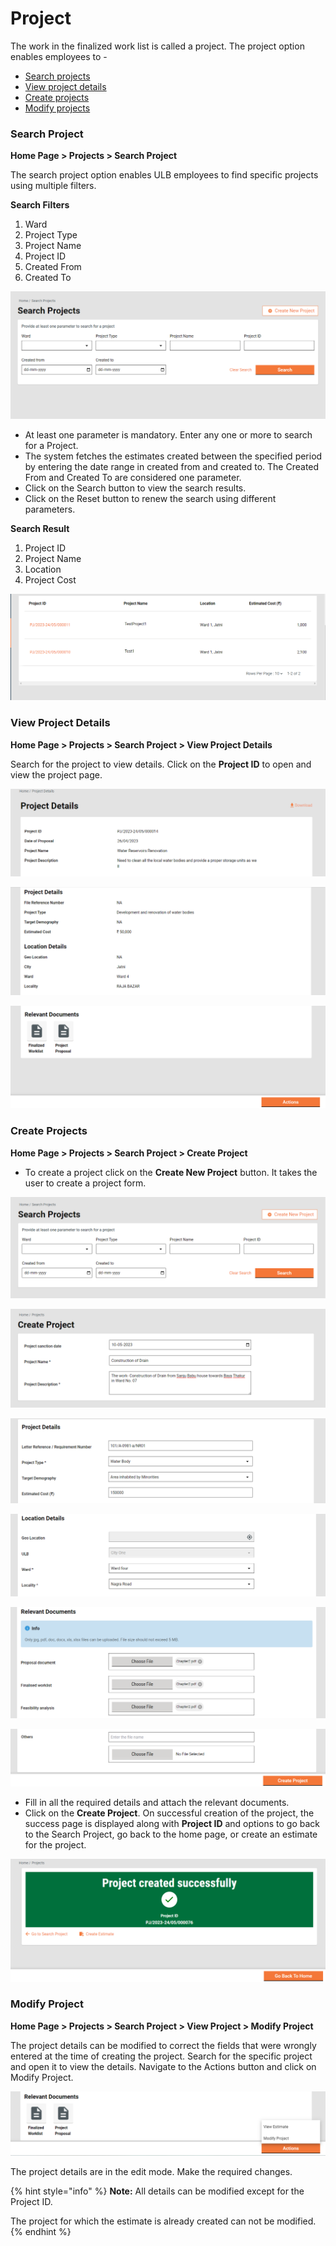# Project

The work in the finalized work list is called a project. The project option enables employees to -

* [Search projects](project.md#\_h2jobkdffx0h)
* [View project details](project.md#\_9r2zeio0tf57)
* [Create projects](project.md#\_knxsefvb7ee7)
* [Modify projects](project.md#\_r4yyntfzp4qz)

### Search Project <a href="#h2jobkdffx0h" id="h2jobkdffx0h"></a>

**Home Page > Projects > Search Project**

The search project option enables ULB employees to find specific projects using multiple filters.

**Search Filters**

1. Ward
2. Project Type
3. Project Name
4. Project ID
5. Created From
6. Created To

![](<../../../../../../.gitbook/assets/0 (11).png>)

* At least one parameter is mandatory. Enter any one or more to search for a Project.
* The system fetches the estimates created between the specified period by entering the date range in created from and created to. The Created From and Created To are considered one parameter.
* Click on the Search button to view the search results.
* Click on the Reset button to renew the search using different parameters.

**Search Result**

1. Project ID
2. Project Name
3. Location
4. Project Cost

![](<../../../../../../.gitbook/assets/1 (6).png>)

### View Project Details <a href="#id-9r2zeio0tf57" id="id-9r2zeio0tf57"></a>

**Home Page > Projects > Search Project > View Project Details**

Search for the project to view details. Click on the **Project ID** to open and view the project page.

![](<../../../../../../.gitbook/assets/2 (10).png>)

![](<../../../../../../.gitbook/assets/3 (2).png>)

![](<../../../../../../.gitbook/assets/4 (2).png>)

### Create Projects <a href="#knxsefvb7ee7" id="knxsefvb7ee7"></a>

**Home Page > Projects > Search Project > Create Project**

* To create a project click on the **Create New Project** button. It takes the user to create a project form.

![](<../../../../../../.gitbook/assets/5 (7).png>)

![](<../../../../../../.gitbook/assets/6 (1).png>)

![](<../../../../../../.gitbook/assets/7 (6).png>)

![](<../../../../../../.gitbook/assets/8 (8).png>)

![](<../../../../../../.gitbook/assets/9 (9).png>)

![](<../../../../../../.gitbook/assets/10 (1).png>)

* Fill in all the required details and attach the relevant documents.
* Click on the **Create Project**. On successful creation of the project, the success page is displayed along with **Project ID** and options to go back to the Search Project, go back to the home page, or create an estimate for the project.

![](<../../../../../../.gitbook/assets/11 (2).png>)

### Modify Project <a href="#r4yyntfzp4qz" id="r4yyntfzp4qz"></a>

**Home Page > Projects > Search Project > View Project > Modify Project**

The project details can be modified to correct the fields that were wrongly entered at the time of creating the project. Search for the specific project and open it to view the details. Navigate to the Actions button and click on Modify Project.

![](<../../../../../../.gitbook/assets/12 (2).png>)

The project details are in the edit mode. Make the required changes.&#x20;

{% hint style="info" %}
**Note:** All details can be modified except for the Project ID.&#x20;

The project for which the estimate is already created can not be modified.
{% endhint %}




